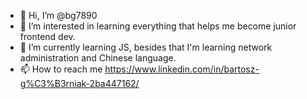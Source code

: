 - 👋 Hi, I’m @bg7890
- 👀 I’m interested in learning everything that helps me become junior frontend dev.
- 🌱 I’m currently learning JS, besides that I'm learning network administration and Chinese language.
- 📫 How to reach me https://www.linkedin.com/in/bartosz-g%C3%B3rniak-2ba447162/

<!---
bg7890/bg7890 is a ✨ special ✨ repository because its `README.md` (this file) appears on your GitHub profile.
You can click the Preview link to take a look at your changes.
--->
